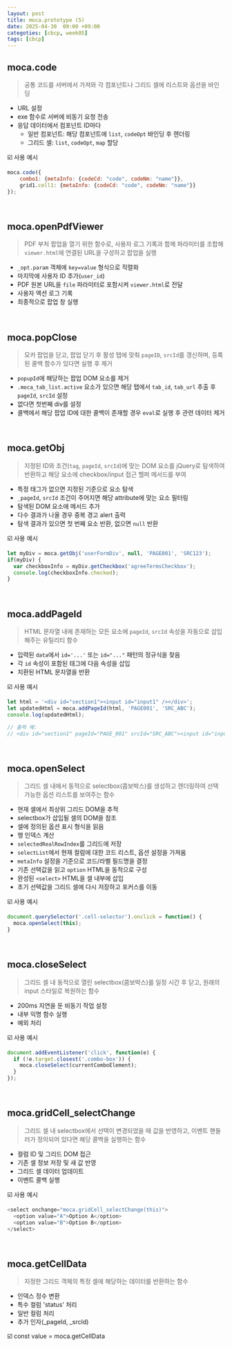 ```yaml
---
layout: post
title: moca.prototype (5)
date: 2025-04-30  09:00 +09:00
categoties: [cbcp, week05]
tags: [cbcp]
---
```


## moca.code

> 공통 코드를 서버에서 가져와 각 컴포넌트나 그리드 셀에 리스트와 옵션을 바인딩

- URL 설정
- exe 함수로 서버에 비동기 요청 전송
- 응답 데이터에서 컴포넌트 ID마다
  - 일반 컴포넌트: 해당 컴포넌트에 `list`, `codeOpt` 바인딩 후 렌더링
  - 그리드 셀: `list`, `codeOpt`, `map` 할당

☑️ 사용 예시

```js
moca.code({
    combo1: {metaInfo: {codeCd: "code", codeNm: "name"}},
    grid1.cell1: {metaInfo: {codeCd: "code", codeNm: "name"}}
});
```

<br>

## moca.openPdfViewer

> PDF 부처 팝업을 열기 위한 함수로, 사용자 로그 기록과 함께 파라미터를 조합해 `viewer.html`에 연결된 URL을 구성하고 팝업을 실행

- `_opt.param` 객체에 `key=value` 형식으로 직렬화
- 마지막에 사용자 ID 추가(`user_id`)
- PDF 원본 URL을 `file`  파라미터로 포함시켜 `viewer.html`로 전달
- 사용자 액션 로그 기록
- 최종적으로 팝업 창 실행

<br>

## moca.popClose

> 모카 팝업을 닫고, 팝업 닫기 후 활성 탭에 맞춰 `pageID`, `srcId`를 갱신하며, 등록된 콜백 함수가 있다면 실행 후 제거

- `popupId`에 해당하는 팝업 DOM 요소를 제거
- `.moca_tab_list.active` 요소가 있으면 해당 탭에서 `tab_id`, `tab_url` 추출 후 `pageId`, `srcId` 설정
- 없다면 첫번째 div를 설정
- 콜백에서 해당 팝업 ID에 대한 콜백이 존재할 경우 `eval`로 실행 후 관련 데이터 제거

<br>

## moca.getObj

> 지정된 ID와 조건(`tag`, `pageId`, `srcId`)에 맞는 DOM 요소를 jQuery로 탐색하여 반환하고 해당 요소에 checkbox/input 접근 헬퍼 메서드를 부여

- 특정 태그가 없으면 지정된 기준으로 요소 탐색
- `_pageId`, `srcId` 조건이 주어지면 해당 attribute에 맞는 요소 필터링
- 탐색된 DOM 요소에 메서드 추가
- 다수 결과가 나올 경우 중복 경고 alert 출력
- 탐색 결과가 있으면 첫 번째 요소 반환, 없으면 `null` 반환

☑️ 사용 예시

```js
let myDiv = moca.getObj('userFormDiv', null, 'PAGE001', 'SRC123');
if(myDiv) {
  var checkboxInfo = myDiv.getCheckbox('agreeTermsCheckbox');
  console.log(checkboxInfo.checked);
}
```

<br>

## moca.addPageId

> HTML 문자열 내에 존재하는 모든 요소에 `pageId`, `srcId` 속성을 자동으로 삽입해주는 유틸리티 함수

- 입력된 `data`에서 `id='...'` 또는 `id="..."` 패턴의 정규식을 찾음
- 각 `id` 속성이 포함된 태그에 다음 속성을 삽입
- 치환된 HTML 문자열을 반환

☑️ 사용 예시

```js
let html = '<div id="section1"><input id="input1" /></div>';
let updatedHtml = moca.addPageId(html, 'PAGE001', 'SRC_ABC');
console.log(updatedHtml);

// 출력 예:
// <div id="section1" pageId="PAGE_001" srcId="SRC_ABC"><input id="input1" pageId="PAGE_001" srcId="SRC_ABC" /></div>
```

<br>

## moca.openSelect

> 그리드 셀 내에서 동적으로 selectbox(콤보박스)를 생성하고 렌더링하여 선택 가능한 옵션 리스트를 보여주는 함수

- 현재 셀에서 최상위 그리드 DOM을 추적
- selectbox가 삽입될 셀의 DOM을 참조
- 셀에 정의된 옵션 표시 형식을 읽음
- 행 인덱스 계산
- `selectedRealRowIndex`를 그리드에 저장
- `selectList`에서 현재 컬럼에 대한 코드 리스트, 옵션 설정을 가져옴
- `metaInfo` 설정을 기준으로 코드/라벨 필드명을 결정
- 기존 선택값을 읽고 `option` HTML을 동적으로 구성
- 완성된 `<select>` HTML을 셀 내부에 삽입
- 초기 선택값을 그리드 셀에 다시 저장하고 포커스를 이동

☑️ 사용 예시

```js
document.querySelector('.cell-selector').onclick = function() {
  moca.openSelect(this);
}
```

<br>

## moca.closeSelect

> 그리드 셀 내 동적으로 열린 selectbox(콤보박스)를 일정 시간 후 닫고, 원래의 input 스타일로 복원하는 함수

- 200ms 지연을 둔 비동기 작업 설정
- 내부 익명 함수 실행
- 예외 처리

☑️ 사용 예시

```js
document.addEventListener('click', function(e) {
  if (!e.target.closest('.combo-box')) {
    moca.closeSelect(currentComboElement);
  }
});
```

<br>

## moca.gridCell_selectChange

> 그리드 셀 내 selectbox에서 선택이 변경되었을 때 값을 반영하고, 이벤트 핸들러가 정의되어 있다면 해당 콜백을 실행하는 함수

- 컬럼 ID 및 그리드 DOM 접근
- 기존 셀 정보 저장 및 새 값 반영
- 그리드 셀 데이터 업데이트
- 이벤트 콜백 실행

☑️ 사용 예시

```js
<select onchange="moca.gridCell_selectChange(this)">
  <option value="A">Option A</option>
  <option value="B">Option B</option>
</select>
```

<br>

## moca.getCellData

> 지정한 그리드 객체의 특정 셀에 해당하는 데이터를 반환하는 함수

- 인덱스 정수 변환
- 특수 컬럼 'status' 처리
- 일반 컬럼 처리
- 추가 인자(_pageId, _srcId)

☑️ const value = moca.getCellData
